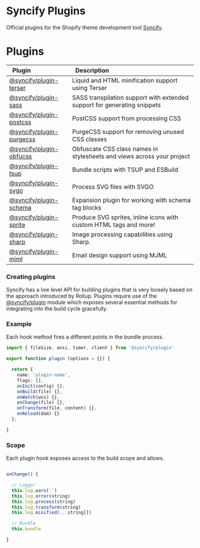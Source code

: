 # Syncify Plugins

Official plugins for the Shopify theme development tool [Syncify](#).

# Plugins

<table>
  <thead>
    <tr>
      <th align="left" width="200px">&nbsp;&nbsp;Plugin</th>
      <th align="left" width="800px">&nbsp;&nbsp;Description</th>
    </tr>
  </thead>
  <tbody>
    <tr>
      <td><a href="#">@syncify/plugin-terser</a></td>
      <td>Liquid and HTML minification support using Terser</td>
    </tr>
    <tr>
      <td><a href="#">@syncify/plugin-sass</a></td>
      <td>SASS transpilation support with extended support for generating snippets</td>
    </tr>
     <tr>
      <td><a href="#">@syncify/plugin-postcss</a></td>
      <td>PostCSS support from processing CSS</td>
    </tr>
    <tr>
      <td><a href="#">@syncify/plugin-purgecss</a></td>
      <td>PurgeCSS support for removing unused CSS classes</td>
    </tr>
    <tr>
      <td><a href="#">@syncify/plugin-obfucss</a></td>
      <td>Obfuscate CSS class names in stylesheets and views across your project</td>
    </tr>
    <tr>
      <td><a href="#">@syncify/plugin-tsup</a></td>
      <td>Bundle scripts with TSUP and ESBuild</td>
    </tr>
    <tr>
      <td><a href="#">@syncify/plugin-svgo</a></td>
      <td>Process SVG files with SVGO</td>
    </tr>
    <tr>
      <td><a href="#">@syncify/plugin-schema</a></td>
      <td>Expansion plugin for working with schema tag blocks</td>
    </tr>
    <tr>
      <td><a href="#">@syncify/plugin-sprite</a></td>
      <td>Produce SVG sprites, inline icons with custom HTML tags and more!</td>
    </tr>
    <tr>
      <td><a href="#">@syncify/plugin-sharp</a></td>
      <td>Image processing capabilities using Sharp.</td>
    </tr>
    <tr>
      <td><a href="#">@syncify/plugin-mjml</a></td>
      <td>Email design support using MJML</td>
    </tr>
  </tbody>
</table>

### Creating plugins

Syncify has a low level API for building plugins that is very loosely based on the approach introduced by Rollup. Plugins require use of the [@syncify/plugin](#) module which exposes several essential methods for integrating into the build cycle gracefully.

### Example

Each hook method fires a different points in the bundle process.

<!--prettier-ignore-->
```typescript
import { fileSize, ansi, timer, client } from '@syncify/plugin'

export function plugin (options = {}) {

  return {
    name: 'plugin-name',
    flags: [],
    onInit(config) {},
    onBuild(file) {},
    onWatch(wss) {},
    onChange(file) {},
    onTransform(file, content) {},
    onReload(dom) {}
  };

}
```

### Scope

Each plugin hook exposes access to the build scope and allows.

<!--prettier-ignore-->
```typescript

onChange() {

  // Logger
  this.log.warn('')
  this.log.error(string)
  this.log.process(string)
  this.log.transform(string)
  this.log.minified(...string[])

  // Bundle
  this.bundle

}
```
